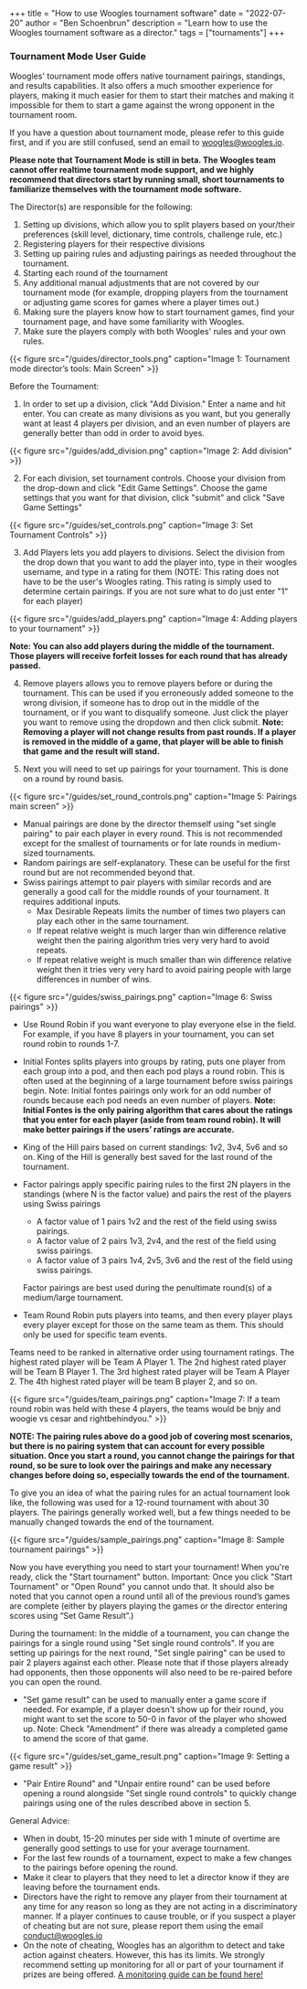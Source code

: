 +++
title = "How to use Woogles tournament software"
date = "2022-07-20"
author = "Ben Schoenbrun"
description = "Learn how to use the Woogles tournament software as a director."
tags = ["tournaments"]
+++

### Tournament Mode User Guide

Woogles' tournament mode offers native tournament pairings, standings, and results capabilities. It also offers a much smoother experience for players, making it much easier for them to start their matches and making it impossible for them to start a game against the wrong opponent in the tournament room.

If you have a question about tournament mode, please refer to this guide first, and if you are still confused, send an email to woogles@woogles.io.

**Please note that Tournament Mode is still in beta. The Woogles team cannot offer realtime tournament mode support, and we highly recommend that directors start by running small, short tournaments to familiarize themselves with the tournament mode software.**

The Director(s) are responsible for the following:
1. Setting up divisions, which allow you to split players based on your/their preferences (skill level, dictionary, time controls, challenge rule, etc.)
2. Registering players for their respective divisions
3. Setting up pairing rules and adjusting pairings as needed throughout the tournament.
4. Starting each round of the tournament
5. Any additional manual adjustments that are not covered by our tournament mode (for example, dropping players from the tournament or adjusting game scores for games where a player times out.)
6. Making sure the players know how to start tournament games, find your tournament page, and have some familiarity with Woogles.
7. Make sure the players comply with both Woogles' rules and your own rules.


{{< figure src="/guides/director_tools.png" caption="Image 1: Tournament mode director’s tools: Main Screen" >}}

Before the Tournament:

1. In order to set up a division, click "Add Division." Enter a name and hit enter. You can create as many divisions as you want, but you generally want at least 4 players per division, and an even number of players are generally better than odd in order to avoid byes.


{{< figure src="/guides/add_division.png" caption="Image 2: Add division" >}}

2. For each division, set tournament controls. Choose your division from the drop-down and click "Edit Game Settings". Choose the game settings that you want for that division, click "submit" and click "Save Game Settings"

{{< figure src="/guides/set_controls.png" caption="Image 3: Set Tournament Controls" >}}

3. Add Players lets you add players to divisions. Select the division from the drop down that you want to add the player into, type in their woogles username, and type in a rating for them (NOTE: This rating does not have to be the user's Woogles rating. This rating is simply used to determine certain pairings. If you are not sure what to do just enter "1" for each player)

{{< figure src="/guides/add_players.png" caption="Image 4: Adding players to your tournament" >}}

**Note: You can also add players during the middle of the tournament. Those players will receive forfeit losses for each round that has already passed.**

4. Remove players allows you to remove players before or during the tournament. This can be used if you erroneously added someone to the wrong division, if someone has to drop out in the middle of the tournament, or if you want to disqualify someone. Just click the player you want to remove using the dropdown and then click submit. **Note: Removing a player will not change results from past rounds. If a player is removed in the middle of a game, that player will be able to finish that game and the result will stand.**

5. Next you will need to set up pairings for your tournament. This is done on a round by round basis. 

{{< figure src="/guides/set_round_controls.png" caption="Image 5: Pairings main screen" >}}

- Manual pairings are done by the director themself using "set single pairing" to pair each player in every round. This is not recommended except for the smallest of tournaments or for late rounds in medium-sized tournaments.
- Random pairings are self-explanatory. These can be useful for the first round but are not recommended beyond that.
- Swiss pairings attempt to pair players with similar records and are generally a good call for the middle rounds of your tournament. It requires additional inputs.
  - Max Desirable Repeats limits the number of times two players can play each other in the same tournament.
  - If repeat relative weight is much larger than win difference relative weight then the pairing algorithm tries very very hard to avoid repeats.
  - If repeat relative weight is much smaller than win difference relative weight then it tries very very hard to avoid pairing people with large differences in number of wins.

{{< figure src="/guides/swiss_pairings.png" caption="Image 6: Swiss pairings" >}}

- Use Round Robin if you want everyone to play everyone else in the field. For example, if you have 8 players in your tournament, you can set round robin to rounds 1-7.
- Initial Fontes splits players into groups by rating, puts one player from each group into a pod, and then each pod plays a round robin. This is often used at the beginning of a large tournament before swiss pairings begin. Note: Initial fontes pairings only work for an odd number of rounds because each pod needs an even number of players.
**Note: Initial Fontes is the only pairing algorithm that cares about the ratings that you enter for each player (aside from team round robin). It will make better pairings if the users’ ratings are accurate.**
- King of the Hill pairs based on current standings: 1v2, 3v4, 5v6 and so on. King of the Hill is generally best saved for the last round of the tournament.
- Factor pairings apply specific pairing rules to the first 2N players in the standings (where N is the factor value) and pairs the rest of the players using Swiss pairings
  - A factor value of 1 pairs 1v2 and the rest of the field using swiss pairings.  
  - A factor value of 2 pairs 1v3, 2v4, and the rest of the field using swiss pairings.  
  - A factor value of 3 pairs 1v4, 2v5, 3v6 and the rest of the field using swiss pairings.  
  
  Factor pairings are best used during the penultimate round(s) of a medium/large tournament. 

- Team Round Robin puts players into teams, and then every player plays every player except for those on the same team as them. This should only be used for specific team events.

Teams need to be ranked in alternative order using tournament ratings. The highest rated player will be Team A Player 1. The 2nd highest rated player will be Team B Player 1. The 3rd highest rated player will be Team A Player 2. The 4th highest rated player will be team B player 2, and so on.

{{< figure src="/guides/team_pairings.png" caption="Image 7: If a team round robin was held with these 4 players, the teams would be bnjy and woogie vs cesar and rightbehindyou." >}}

**NOTE: The pairing rules above do a good job of covering most scenarios, but there is no pairing system that can account for every possible situation. Once you start a round, you cannot change the pairings for that round, so be sure to look over the pairings and make any necessary changes before doing so, especially towards the end of the tournament.**

To give you an idea of what the pairing rules for an actual tournament look like, the following was used for a 12-round tournament with about 30 players. The pairings generally worked well, but a few things needed to be manually changed towards the end of the tournament.

{{< figure src="/guides/sample_pairings.png" caption="Image 8: Sample tournament pairings" >}}

Now you have everything you need to start your tournament! When you're ready, click the "Start tournament" button. Important: Once you click "Start Tournament" or "Open Round" you cannot undo that. It should also be noted that you cannot open a round until all of the previous round’s games are complete (either by players playing the games or the director entering scores using “Set Game Result”.)

During the tournament:
In the middle of a tournament, you can change the pairings for a single round using "Set single round controls".
If you are setting up pairings for the next round, "Set single pairing" can be used to pair 2 players against each other. Please note that if those players already had opponents, then those opponents will also need to be re-paired before you can open the round.
- "Set game result" can be used to manually enter a game score if needed. For example, if a player doesn't show up for their round, you might want to set the score to 50-0 in favor of the player who showed up. Note: Check "Amendment" if there was already a completed game to amend the score of that game.

{{< figure src="/guides/set_game_result.png" caption="Image 9: Setting a game result" >}}

- "Pair Entire Round" and "Unpair entire round" can be used before opening a round alongside "Set single round controls" to quickly change pairings using one of the rules described above in section 5.

General Advice:
- When in doubt, 15-20 minutes per side with 1 minute of overtime are generally good settings to use for your average tournament.
- For the last few rounds of a tournament, expect to make a few changes to the pairings before opening the round.
- Make it clear to players that they need to let a director know if they are leaving before the tournament ends.
- Directors have the right to remove any player from their tournament at any time for any reason so long as they are not acting in a discriminatory manner. If a player continues to cause trouble, or if you suspect a player of cheating but are not sure, please report them using the email conduct@woogles.io
- On the note of cheating, Woogles has an algorithm to detect and take action against cheaters. However, this has its limits. We strongly recommend setting up monitoring for all or part of your tournament if prizes are being offered. [A monitoring guide can be found here!](https://drive.google.com/file/d/1q530l-wGQtYxXi2SaAqK2-cDGa6WI7x7/view)
